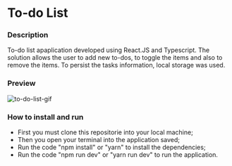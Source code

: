# To-do List

### Description

To-do list apaplication developed using React.JS and Typescript. The solution allows the user to add new to-dos, to toggle the items and also to remove the items. To persist the tasks information, local storage was used.

### Preview

![to-do-list-gif](https://user-images.githubusercontent.com/95775417/196207447-e4829a6e-2c20-44d9-9f0d-41fe8b846077.gif)

### How to install and run

* First you must clone this repositorie into your local machine;
* Then you open your terminal into the application saved;
* Run the code "npm install" or "yarn" to install the dependencies;
* Run the code "npm run dev" or "yarn run dev" to run the application.

